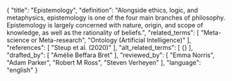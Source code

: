 {
  "title": "Epistemology",
  "definition": "Alongside ethics, logic, and metaphysics, epistemology is one of the four main branches of philosophy. Epistemology is largely concerned with nature, origin, and scope of knowledge, as well as the rationality of beliefs.",
  "related_terms": [
    "Meta-science or Meta-research",
    "Ontology (Artificial Intelligence)"
  ],
  "references": [
    "Steup et al. (2020)"
  ],
  "alt_related_terms": [
    {}
  ],
  "drafted_by": [
    "Amélie Beffara Bret"
  ],
  "reviewed_by": [
    "Emma Norris",
    "Adam Parker",
    "Robert M Ross",
    "Steven Verheyen"
  ],
  "language": "english"
}
